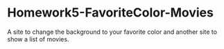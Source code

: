 # Homework5-FavoriteColor-Movies
A site to change the background to your favorite color and another site to show a list of movies. 
